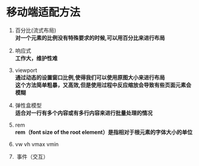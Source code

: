 # 移动端适配方法
1.  百分比(流式布局)  
    **对一个元素的比例没有特殊要求的时候,可以用百分比来进行布局**  
2.  响应式  
    **工作大，维护性难**
3.  viewport  
    **通过动态的设置窗口比例,使得我们可以使用原图大小来进行布局**  
    **这个方法简单粗暴，又高效,但是使用过程中反应缩放会导致有些页面元素会模糊**
4.  弹性盒模型  
    **适合对一行有多个内容或有多行内容来进行批量处理的情况**
   
5.  rem  
    **rem（font size of the root element）是指相对于根元素的字体大小的单位**
6.  vw vh vmax vmin
7.  事件（交互）
